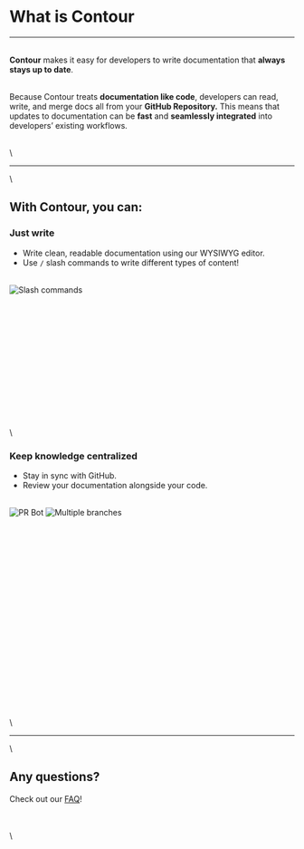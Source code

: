 # What is Contour


---

\
**Contour** makes it easy for developers to write documentation that **always stays up to date**.

\
Because Contour treats **documentation like code**, developers can read, write, and merge docs all from your **GitHub Repository.** This means that updates to documentation can be **fast** and **seamlessly integrated** into developers’ existing workflows.

\
\

---

\
## With Contour, you can:

### Just write

* Write clean, readable documentation using our WYSIWYG editor.
* Use `/` slash commands to write different types of content!

\
 ![Slash commands](https://i.imgur.com/iEVzXkn.png "left-50")

\
\
\
\
\
\
\
\
\
\
\
\
\
\
### Keep knowledge centralized

* Stay in sync with GitHub.
* Review your documentation alongside your code.

\
 ![PR Bot](https://i.imgur.com/Dg4JUIX.png "left-50")     ![Multiple branches](https://i.imgur.com/s8G3BjB.png "left-50")

\
\
\
\
\
\
\
\
\
\
\
\
\
\
\
\
\
\
\
\
\

---

\
## Any questions?

Check out our [FAQ](https://docs.contour.so/contour-labs/contour-docs/faq.md)!

\
\
\
